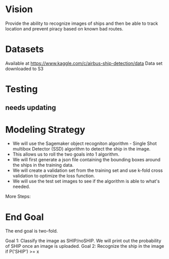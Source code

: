 # Vision
Provide the ability to recognize images of ships and then be able to track location and prevent piracy based on known bad routes.

# Datasets
Available at https://www.kaggle.com/c/airbus-ship-detection/data
Data set downloaded to S3


# Testing
## needs updating
# Modeling Strategy
 - We will use the Sagemaker object recogniton algorithm - Single Shot multibox Detector (SSD) algorithm to detect the ship in the image.
 - This allows us to roll the two goals into 1 algorithm. 
 - We will first generate a json file containing the bounding boxes around the ships in the training data.
 - We will create a validation set from the training set and use k-fold cross validation to optimize the loss function.
 - We will use the test set images to see if the algorithm is able to what's needed. 
 
 More Steps:

# End Goal

The end goal is two-fold.

Goal 1: Classify the image as SHIP/noSHIP. We will print out the probability of SHIP once an image is uploaded. 
Goal 2: Recognize the ship in the image if P('SHIP') >= x
